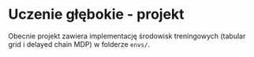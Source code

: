 # Uczenie głębokie - projekt

Obecnie projekt zawiera implementację środowisk treningowych (tabular grid i delayed chain MDP) w folderze `envs/`.
